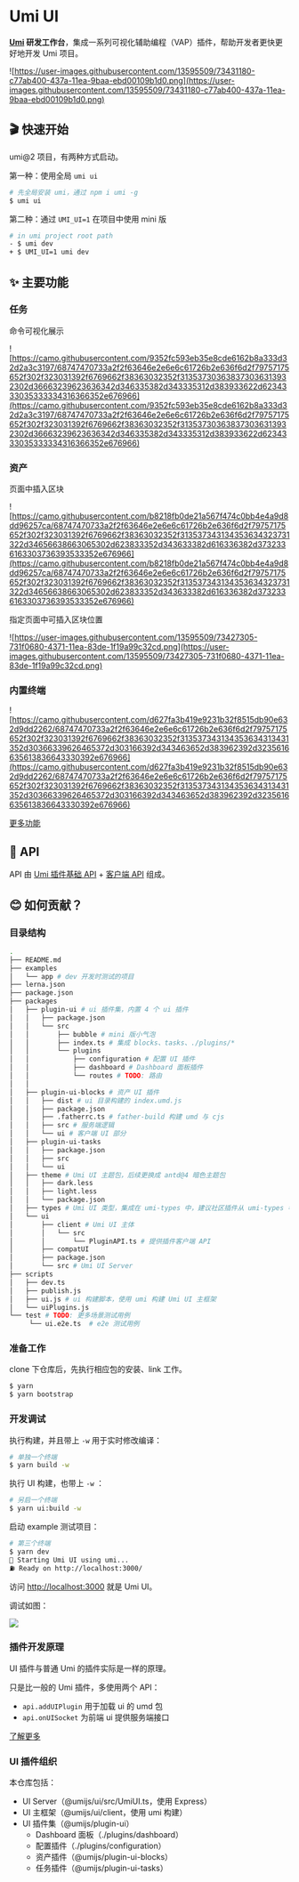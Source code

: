 # Umi UI

**[Umi](https://github.com/umijs/umi) 研发工作台**，集成一系列可视化辅助编程（VAP）插件，帮助开发者更快更好地开发 Umi 项目。

![https://user-images.githubusercontent.com/13595509/73431180-c77ab400-437a-11ea-9baa-ebd00109b1d0.png](https://user-images.githubusercontent.com/13595509/73431180-c77ab400-437a-11ea-9baa-ebd00109b1d0.png)

## 🎬 快速开始

umi@2 项目，有两种方式启动。

第一种：使用全局 `umi ui`

```bash
# 先全局安装 umi，通过 npm i umi -g
$ umi ui
```

第二种：通过 `UMI_UI=1` 在项目中使用 mini 版

```bash
# in umi project root path
- $ umi dev
+ $ UMI_UI=1 umi dev
```

## ✨ 主要功能

### 任务

命令可视化展示

![https://camo.githubusercontent.com/9352fc593eb35e8cde6162b8a333d32d2a3c3197/68747470733a2f2f63646e2e6e6c61726b2e636f6d2f79757175652f302f323031392f6769662f38363032352f313537303638373036313932302d36663239623636342d346335382d343335312d383933622d6234333035333334316366352e676966](https://camo.githubusercontent.com/9352fc593eb35e8cde6162b8a333d32d2a3c3197/68747470733a2f2f63646e2e6e6c61726b2e636f6d2f79757175652f302f323031392f6769662f38363032352f313537303638373036313932302d36663239623636342d346335382d343335312d383933622d6234333035333334316366352e676966)

### 资产

页面中插入区块

![https://camo.githubusercontent.com/b8218fb0de21a567f474c0bb4e4a9d8dd96257ca/68747470733a2f2f63646e2e6e6c61726b2e636f6d2f79757175652f302f323031392f6769662f38363032352f313537343134353634323731322d34656638663065302d623833352d343633382d616336382d3732336163303736393533352e676966](https://camo.githubusercontent.com/b8218fb0de21a567f474c0bb4e4a9d8dd96257ca/68747470733a2f2f63646e2e6e6c61726b2e636f6d2f79757175652f302f323031392f6769662f38363032352f313537343134353634323731322d34656638663065302d623833352d343633382d616336382d3732336163303736393533352e676966)

指定页面中可插入区块位置

![https://user-images.githubusercontent.com/13595509/73427305-731f0680-4371-11ea-83de-1f19a99c32cd.png](https://user-images.githubusercontent.com/13595509/73427305-731f0680-4371-11ea-83de-1f19a99c32cd.png)

### 内置终端

![https://camo.githubusercontent.com/d627fa3b419e9231b32f8515db90e632d9dd2262/68747470733a2f2f63646e2e6e6c61726b2e636f6d2f79757175652f302f323031392f6769662f38363032352f313537343134353634313431352d30366339626465372d303166392d343463652d383962392d3235616635613836643330392e676966](https://camo.githubusercontent.com/d627fa3b419e9231b32f8515db90e632d9dd2262/68747470733a2f2f63646e2e6e6c61726b2e636f6d2f79757175652f302f323031392f6769662f38363032352f313537343134353634313431352d30366339626465372d303166392d343463652d383962392d3235616635613836643330392e676966)

[更多功能](https://github.com/sorrycc/blog/issues?utf8=%E2%9C%93&q=is%3Aissue+is%3Aopen+Umi+UI+in%3Atitle+)

## 📖 API

API 由 [Umi 插件基础 API](https://umijs.org/plugin/umi-ui.html#%E6%9C%8D%E5%8A%A1%E7%AB%AF%E6%8E%A5%E5%8F%A3) + [客户端 API](https://umijs.org/plugin/umi-ui.html#客户端接口) 组成。

## 😊 如何贡献？

### 目录结构

```bash
.
├── README.md
├── examples
│   └── app # dev 开发时测试的项目
├── lerna.json
├── package.json
├── packages
│   ├── plugin-ui # ui 插件集，内置 4 个 ui 插件
│   │   ├── package.json
│   │   └── src
│   │       ├── bubble # mini 版小气泡
│   │       ├── index.ts # 集成 blocks、tasks、./plugins/*
│   │       └── plugins
│   │           ├── configuration # 配置 UI 插件
│   │           ├── dashboard # Dashboard 面板插件
│   │           └── routes # TODO: 路由
│   │  
│   ├── plugin-ui-blocks # 资产 UI 插件
│   │   ├── dist # ui 目录构建的 index.umd.js
│   │   ├── package.json
│   │   ├── .fatherrc.ts # father-build 构建 umd 与 cjs
│   │   ├── src # 服务端逻辑
│   │   └── ui # 客户端 UI 部分
│   ├── plugin-ui-tasks
│   │   ├── package.json
│   │   ├── src
│   │   └── ui
│   ├── theme # Umi UI 主题包，后续更换成 antd@4 暗色主题包
│   │   ├── dark.less
│   │   ├── light.less
│   │   └── package.json
│   ├── types # Umi UI 类型，集成在 umi-types 中，建议社区插件从 umi-types 导入
│   └── ui
│       ├── client # Umi UI 主体
│       │   └── src
│       │       └── PluginAPI.ts # 提供插件客户端 API
│       ├── compatUI
│       ├── package.json
│       └── src # Umi UI Server
├── scripts
│   ├── dev.ts
│   ├── publish.js
│   ├── ui.js # ui 构建脚本，使用 umi 构建 Umi UI 主框架
│   └── uiPlugins.js
└── test # TODO: 更多场景测试用例
     └── ui.e2e.ts  # e2e 测试用例
```

### 准备工作

clone 下仓库后，先执行相应包的安装、link 工作。

```bash
$ yarn
$ yarn bootstrap
```

### 开发调试

执行构建，并且带上 `-w` 用于实时修改编译：

```bash
# 单独一个终端
$ yarn build -w
```

执行 UI 构建，也带上 `-w` ：

```bash
# 另启一个终端
$ yarn ui:build -w
```

启动 example 测试项目：

```bash
# 第三个终端
$ yarn dev
🚀 Starting Umi UI using umi...
⛽️ Ready on http://localhost:3000/
```

访问 [http://localhost:3000](http://localhost:3000) 就是 Umi UI。

调试如图：

![](https://raw.githubusercontent.com/ycjcl868/cdn/master/20200202091318.png?token=ADHXG5NO7FQGSB4U5HFYBH26GYRG6)

### 插件开发原理

UI 插件与普通 Umi 的插件实际是一样的原理。

只是比一般的 Umi 插件，多使用两个 API：

- `api.addUIPlugin` 用于加载 ui 的 umd 包
- `api.onUISocket` 为前端 ui 提供服务端接口

[了解更多](https://umijs.org/plugin/umi-ui.html#%E6%9C%8D%E5%8A%A1%E7%AB%AF%E6%8E%A5%E5%8F%A3)

### UI 插件组织

本仓库包括：

- UI Server（@umijs/ui/src/UmiUI.ts，使用 Express）
- UI 主框架（@umijs/ui/client，使用 umi 构建）
- UI 插件集（@umijs/plugin-ui）
    - Dashboard 面板（./plugins/dashboard）
    - 配置插件（./plugins/configuration）
    - 资产插件（@umijs/plugin-ui-blocks）
    - 任务插件（@umijs/plugin-ui-tasks）
